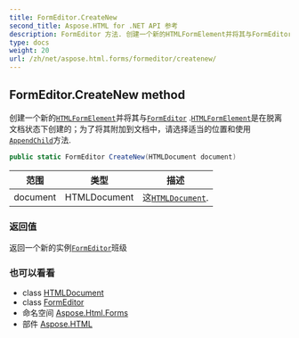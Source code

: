 ```yaml
---
title: FormEditor.CreateNew
second_title: Aspose.HTML for .NET API 参考
description: FormEditor 方法. 创建一个新的HTMLFormElement并将其与FormEditor .HTMLFormElement是在脱离文档状态下创建的为了将其附加到文档中请选择适当的位置和使用AppendChild方法.
type: docs
weight: 20
url: /zh/net/aspose.html.forms/formeditor/createnew/
---
```

## FormEditor.CreateNew method

创建一个新的[`HTMLFormElement`](../../../aspose.html/htmlformelement/)并将其与[`FormEditor`](../) .[`HTMLFormElement`](../../../aspose.html/htmlformelement/)是在脱离文档状态下创建的；为了将其附加到文档中，请选择适当的位置和使用[`AppendChild`](../../../aspose.html.dom/node/appendchild/)方法.

```csharp
public static FormEditor CreateNew(HTMLDocument document)
```

| 范围 | 类型 | 描述 |
| --- | --- | --- |
| document | HTMLDocument | 这[`HTMLDocument`](../../../aspose.html/htmldocument/). |

### 返回值

返回一个新的实例[`FormEditor`](../)班级

### 也可以看看

* class [HTMLDocument](../../../aspose.html/htmldocument/)
* class [FormEditor](../)
* 命名空间 [Aspose.Html.Forms](../../formeditor/)
* 部件 [Aspose.HTML](../../../)


